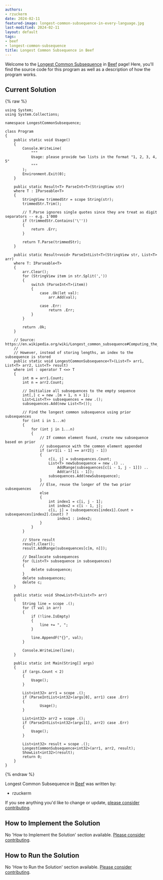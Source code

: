 ```yaml
---
authors:
- rzuckerm
date: 2024-02-11
featured-image: longest-common-subsequence-in-every-language.jpg
last-modified: 2024-02-11
layout: default
tags:
- beef
- longest-common-subsequence
title: Longest Common Subsequence in Beef
---
```


Welcome to the [Longest Common Subsequence](https://sampleprograms.io/projects/longest-common-subsequence) in [Beef](https://sampleprograms.io/languages/beef) page! Here, you'll find the source code for this program as well as a description of how the program works.

## Current Solution

{% raw %}

```beef
using System;
using System.Collections;

namespace LongestCommonSubsequence;

class Program
{
    public static void Usage()
    {
        Console.WriteLine(
            """
            Usage: please provide two lists in the format "1, 2, 3, 4, 5"
            """
        );
        Environment.Exit(0);
    }

    public static Result<T> ParseInt<T>(StringView str)
    where T : IParseable<T>
    {
        StringView trimmedStr = scope String(str);
        trimmedStr.Trim();

        // T.Parse ignores single quotes since they are treat as digit separators -- e.g. 1'000
        if (trimmedStr.Contains('\''))
        {
            return .Err;
        }

        return T.Parse(trimmedStr);
    }

    public static Result<void> ParseIntList<T>(StringView str, List<T> arr)
    where T: IParseable<T>
    {
        arr.Clear();
        for (StringView item in str.Split(','))
        {
            switch (ParseInt<T>(item))
            {
                case .Ok(let val):
                    arr.Add(val);

                case .Err:
                    return .Err;
            }
        }

        return .Ok;
    }

    // Source: https://en.wikipedia.org/wiki/Longest_common_subsequence#Computing_the_length_of_the_LCS
    //
    // However, instead of storing lengths, an index to the subsequence is stored
    public static void LongestCommonSubsequence<T>(List<T> arr1, List<T> arr2, List<T> result)
    where int : operator T <=> T
    {
        int m = arr1.Count;
        int n = arr2.Count;

        // Initialize all subsequences to the empty sequence
        int[,] c = new .[m + 1, n + 1];
        List<List<T>> subsequences = new .();
        subsequences.Add(new List<T>());

        // Find the longest common subsequence using prior subsequences
        for (int i in 1...m)
        {
            for (int j in 1...n)
            {
                // If common element found, create new subsequence based on prior
                // subsequence with the common element appended
                if (arr1[i - 1] == arr2[j - 1])
                {
                    c[i, j] = subsequences.Count;
                    List<T> newSubsequence = new .() ..
                        AddRange(subsequences[c[i - 1, j - 1]]) ..
                        Add(arr1[i - 1]);
                    subsequences.Add(newSubsequence);
                }
                // Else, reuse the longer of the two prior subsequences
                else
                {
                    int index1 = c[i, j - 1];
                    int index2 = c[i - 1, j];
                    c[i, j] = (subsequences[index1].Count > subsequences[index2].Count) ?
                        index1 : index2;
                }
            }
        }

        // Store result
        result.Clear();
        result.AddRange(subsequences[c[m, n]]);

        // Deallocate subsequences
        for (List<T> subsequence in subsequences)
        {
            delete subsequence;
        }
        delete subsequences;
        delete c;
    }

    public static void ShowList<T>(List<T> arr)
    {
        String line = scope .();
        for (T val in arr)
        {
            if (!line.IsEmpty)
            {
                line += ", ";
            }

            line.AppendF("{}", val);
        }

        Console.WriteLine(line);
    }

    public static int Main(String[] args)
    {
        if (args.Count < 2)
        {
            Usage();
        }

        List<int32> arr1 = scope .();
        if (ParseIntList<int32>(args[0], arr1) case .Err)
        {
                Usage();
        }

        List<int32> arr2 = scope .();
        if (ParseIntList<int32>(args[1], arr2) case .Err)
        {
            Usage();
        }

        List<int32> result = scope .();
        LongestCommonSubsequence<int32>(arr1, arr2, result);
        ShowList<int32>(result);
        return 0;
    }
}

```

{% endraw %}

Longest Common Subsequence in [Beef](https://sampleprograms.io/languages/beef) was written by:

- rzuckerm

If you see anything you'd like to change or update, [please consider contributing](https://github.com/TheRenegadeCoder/sample-programs).

## How to Implement the Solution

No 'How to Implement the Solution' section available. [Please consider contributing](https://github.com/TheRenegadeCoder/sample-programs-website).

## How to Run the Solution

No 'How to Run the Solution' section available. [Please consider contributing](https://github.com/TheRenegadeCoder/sample-programs-website).